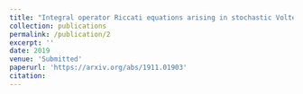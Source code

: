```yaml
---
title: "Integral operator Riccati equations arising in stochastic Volterra control problems"
collection: publications
permalink: /publication/2
excerpt: ''
date: 2019
venue: 'Submitted'
paperurl: 'https://arxiv.org/abs/1911.01903'
citation:
---
```

